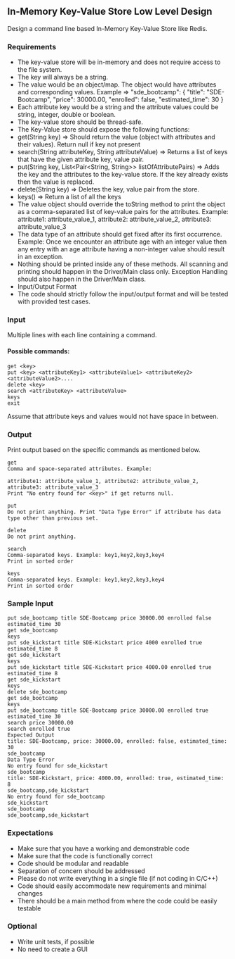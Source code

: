 ## In-Memory Key-Value Store Low Level Design
Design a command line based In-Memory Key-Value Store like Redis.

### Requirements
- The key-value store will be in-memory and does not require access to the file system.
- The key will always be a string.
- The value would be an object/map. The object would have attributes and corresponding values.
  Example => "sde_bootcamp": { "title": "SDE-Bootcamp", "price": 30000.00, "enrolled": false, "estimated_time": 30 }
- Each attribute key would be a string and the attribute values could be string, integer, double or boolean.
- The key-value store should be thread-safe.
- The Key-Value store should expose the following functions:
- get(String key) => Should return the value (object with attributes and their values). Return null if key not present
- search(String attributeKey, String attributeValue) => Returns a list of keys that have the given attribute key, value pair.
- put(String key, List<Pair<String, String>> listOfAttributePairs) => Adds the key and the attributes to the key-value store. If the key already exists then the value is replaced.
- delete(String key) => Deletes the key, value pair from the store.
- keys() => Return a list of all the keys
- The value object should override the toString method to print the object as a comma-separated list of key-value pairs for the attributes.
  Example: attribute1: attribute_value_1, attribute2: attribute_value_2, attribute3: attribute_value_3
- The data type of an attribute should get fixed after its first occurrence. Example: Once we encounter an attribute age with an integer value then any entry with an age attribute having a non-integer value should result in an exception.
- Nothing should be printed inside any of these methods. All scanning and printing should happen in the Driver/Main class only. Exception Handling should also happen in the Driver/Main class.
- Input/Output Format
- The code should strictly follow the input/output format and will be tested with provided test cases.

### Input
Multiple lines with each line containing a command.

#### Possible commands:

```
get <key>
put <key> <attributeKey1> <attributeValue1> <attributeKey2> <attributeValue2>....
delete <key>
search <attributeKey> <attributeValue>
keys
exit
```

Assume that attribute keys and values would not have space in between.

### Output
Print output based on the specific commands as mentioned below.

```
get
Comma and space-separated attributes. Example:

attribute1: attribute_value_1, attribute2: attribute_value_2, attribute3: attribute_value_3
Print "No entry found for <key>" if get returns null.

put
Do not print anything. Print "Data Type Error" if attribute has data type other than previous set.

delete
Do not print anything.

search
Comma-separated keys. Example: key1,key2,key3,key4
Print in sorted order

keys
Comma-separated keys. Example: key1,key2,key3,key4
Print in sorted order
```


### Sample Input
```
put sde_bootcamp title SDE-Bootcamp price 30000.00 enrolled false estimated_time 30
get sde_bootcamp
keys
put sde_kickstart title SDE-Kickstart price 4000 enrolled true estimated_time 8
get sde_kickstart
keys
put sde_kickstart title SDE-Kickstart price 4000.00 enrolled true estimated_time 8
get sde_kickstart
keys
delete sde_bootcamp
get sde_bootcamp
keys
put sde_bootcamp title SDE-Bootcamp price 30000.00 enrolled true estimated_time 30
search price 30000.00
search enrolled true
Expected Output
title: SDE-Bootcamp, price: 30000.00, enrolled: false, estimated_time: 30
sde_bootcamp
Data Type Error
No entry found for sde_kickstart
sde_bootcamp
title: SDE-Kickstart, price: 4000.00, enrolled: true, estimated_time: 8
sde_bootcamp,sde_kickstart
No entry found for sde_bootcamp
sde_kickstart
sde_bootcamp
sde_bootcamp,sde_kickstart
```

### Expectations
- Make sure that you have a working and demonstrable code
- Make sure that the code is functionally correct
- Code should be modular and readable
- Separation of concern should be addressed
- Please do not write everything in a single file (if not coding in C/C++)
- Code should easily accommodate new requirements and minimal changes
- There should be a main method from where the code could be easily testable

### Optional
- Write unit tests, if possible
- No need to create a GUI